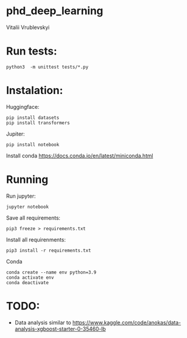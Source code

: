 # phd_deep_learning

Vitalii Vrublevskyi

# Run tests:

```
python3  -m unittest tests/*.py
```

# Instalation:


Huggingface:
```
pip install datasets
pip install transformers

```

Jupiter:
```
pip install notebook
```

Install conda
https://docs.conda.io/en/latest/miniconda.html

# Running

Run jupyter:
```
jupyter notebook
```

Save all requirements:
```
pip3 freeze > requirements.txt
```

Install all requirenments:
```
pip3 install -r requirements.txt
```

Conda
```
conda create --name env python=3.9
conda activate env
conda deactivate
```

# TODO:
* Data analysis similar to https://www.kaggle.com/code/anokas/data-analysis-xgboost-starter-0-35460-lb
